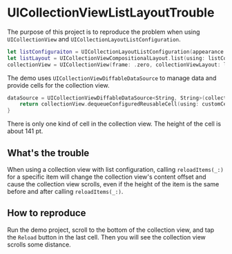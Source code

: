 #  UICollectionViewListLayoutTrouble

The purpose of this project is to reproduce the problem when using `UICollectionView` and `UICollectionLayoutListConfiguration`.

```swift
let listConfiguraiton = UICollectionLayoutListConfiguration(appearance: .grouped)
let listLayout = UICollectionViewCompositionalLayout.list(using: listConfiguraiton)
collectionView = UICollectionView(frame: .zero, collectionViewLayout: listLayout)
```

The demo uses `UICollectionViewDiffableDataSource` to manage data and provide cells for the collection view.

```swift
dataSource = UICollectionViewDiffableDataSource<String, String>(collectionView: collectionView) { collectionView, indexPath, itemIdentifier in
    return collectionView.dequeueConfiguredReusableCell(using: customCellRegistration, for: indexPath, item: itemIdentifier)
}
```

There is only one kind of cell in the collection view. The height of the cell is about 141 pt.

## What's the trouble

When using a collection view with list configuration, calling `reloadItems(_:)` for a specific item will change the collection view's content offset and cause the collection view scrolls, even if the height of the item is the same before and after calling `reloadItems(_:)`.

## How to reproduce

Run the demo project, scroll to the bottom of the collection view, and tap the `Reload` button in the last cell. Then you will see the collection view scrolls some distance.
